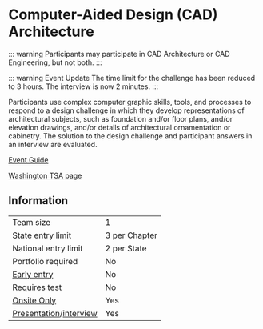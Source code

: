 # Computer-Aided Design (CAD) Architecture

::: warning
Participants may participate in CAD Architecture or CAD Engineering, but not both.
:::

::: warning Event Update
The time limit for the challenge has been reduced to 3 hours. The interview is now 2 minutes.
:::

Participants use complex computer graphic skills, tools, and processes to respond to a design challenge in which they develop representations of architectural subjects, such as foundation and/or floor plans, and/or elevation drawings, and/or details of architectural ornamentation or cabinetry. The solution to the design challenge and participant answers in an interview are evaluated.

[Event Guide](https://lwsd.sharepoint.com/:b:/r/sites/GR-JHS-TechnologyStudentAssociation-SCA/Shared%20Documents/2024-25/Event%20Guides/HS%20-%20CAD%20Architecture.pdf)

[Washington TSA page](https://www.washingtontsa.org/high-school-events/computer-aided-design-cad-architecture)

## Information

|                                              |               |
| -------------------------------------------- | ------------- |
| Team size                                    | 1             |
| State entry limit                            | 3 per Chapter |
| National entry limit                         | 2 per State   |
| Portfolio required                           | No            |
| [Early entry](/#terms)                       | No            |
| Requires test                                | No            |
| [Onsite Only](/#terms)                       | Yes           |
| [Presentation](/#terms)/[interview](/#terms) | Yes           |
